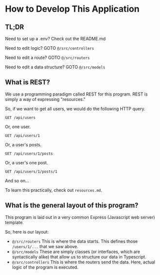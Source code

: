 # How to Develop This Application

## TL;DR

Need to set up a .env? Check out the README.md

Need to edit logic? GOTO `@/src/controllers`

Need to edit a route? GOTO `@/src/routers`

Need to edit a data structure? GOTO `@/src/models`

## What is REST?

We use a programming paradigm called REST for this program.
REST is simply a way of expressing "resources."

So, if we want to get all users, we would do the following HTTP query.

`GET /api/users`

Or, one user.

`GET /api/users/1`

Or, a user's posts.

`GET /api/users/1/posts`

Or, a user's one post.

`GET /api/users/1/posts/1`

And so on...

To learn this practically, check out `resources.md`.

## What is the general layout of this program?

This program is laid out in a very common Express (Javascript web server) template.

So, here is our layout:
- `@/src/routers` This is where the data starts. This defines those `/users/1/...` that we saw above.
- `@/src/models` These are simply classes (or interfaces, which are syntactically alike) that allow us to structure our data in Typescript.
- `@/src/controllers` This is where the routers send the data. Here, actual logic of the program is executed.